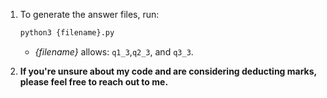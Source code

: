 1. To generate the answer files, run:

    ```bash
    python3 {filename}.py
    ```

    - *{filename}* allows: `q1_3`,`q2_3`, and `q3_3`.


1. **If you're unsure about my code and are considering deducting marks, please feel free to reach out to me.**